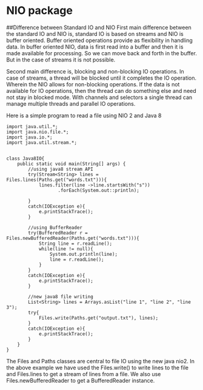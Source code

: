 # NIO package

##Difference between Standard IO and NIO
 First main difference between the standard IO and NIO is, standard IO is based on streams and NIO is buffer oriented. Buffer oriented operations provide as flexibility in handling data. In buffer oriented NIO, data is first read into a buffer and then it is made available for processing. So we can move back and forth in the buffer. But in the case of streams it is not possible.

Second main difference is, blocking and non-blocking IO operations. In case of streams, a thread will be blocked until it completes the IO operation. Wherein the NIO allows for non-blocking operations. If the data is not available for IO operations, then the thread can do something else and need not stay in blocked mode. With channels and selectors a single thread can manage multiple threads and parallel IO operations.

Here is a simple program to read a file using NIO 2 and Java 8
```
import java.util.*;
import java.nio.file.*;
import java.io.*;
import java.util.stream.*;


class Java8IO{
    public static void main(String[] args) {
        //using java8 stream API
        try(Stream<String> lines = Files.lines(Paths.get("words.txt"))){
            lines.filter(line ->line.startsWith("s"))
                   .forEach(System.out::println);

        }
        catch(IOException e){
            e.printStackTrace();
        }

        //using BufferReader
        try(BufferedReader r = Files.newBufferedReader(Paths.get("words.txt"))){
            String line = r.readLine();
            while(line != null){
                System.out.println(line);
                line = r.readLine();
            }
        }
        catch(IOException e){
            e.printStackTrace();
        }

        //new java8 file writing
        List<String> lines = Arrays.asList("line 1", "line 2", "line 3");
        try{
            Files.write(Paths.get("output.txt"), lines);
        }
        catch(IOException e){
            e.printStackTrace();
        }
    }
}
```

The Files and Paths classes are central to file IO using the new java nio2. In the above example we have used the Files.write() to write lines to the file and Files.lines to get a stream of lines from a file. We also use Files.newBufferedReader to get a BufferedReader instance.

